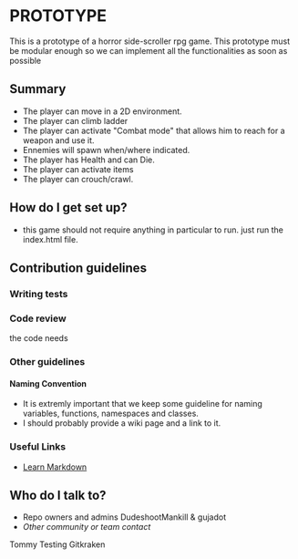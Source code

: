 # PROTOTYPE #

This is a prototype of a horror side-scroller rpg game.
This prototype must be modular enough so we can implement all the
functionalities as soon as possible


## Summary ##

* The player can move in a 2D environment. 
* The player can climb ladder
* The player can activate "Combat mode" that allows him to reach for a
weapon and use it.
* Ennemies will spawn when/where indicated.
* The player has Health and can Die.
* The player can activate items
* The player can crouch/crawl.


## How do I get set up? ##

* this game should not require anything in particular to run.
just run the index.html file.

## Contribution guidelines ##

### Writing tests ###

### Code review ###
 the code needs
 
### Other guidelines ###

#### Naming Convention ####

* It is extremly important that we keep some guideline for naming variables, functions, namespaces and classes.
* I should probably provide a wiki page and a link to it.

### Useful Links ###

* [Learn Markdown](https://bitbucket.org/tutorials/markdowndemo)

## Who do I talk to? ##

* Repo owners and admins DudeshootMankill & gujadot
* _Other community or team contact_

Tommy Testing Gitkraken


